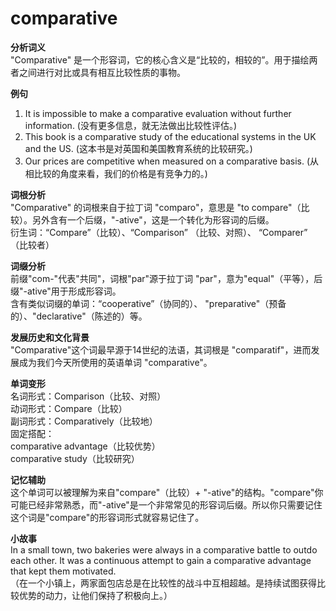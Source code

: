 # comparative

**分析词义**  
"Comparative" 是一个形容词，它的核心含义是“比较的，相较的”。用于描绘两者之间进行对比或具有相互比较性质的事物。

  

**例句**

  

1.  It is impossible to make a comparative evaluation without further information. (没有更多信息，就无法做出比较性评估。)
2.  This book is a comparative study of the educational systems in the UK and the US. (这本书是对英国和美国教育系统的比较研究。)
3.  Our prices are competitive when measured on a comparative basis. (从相比较的角度来看，我们的价格是有竞争力的。)

  

**词根分析**  
"Comparative" 的词根来自于拉丁词 "comparo"，意思是 "to compare"（比较）。另外含有一个后缀，"-ative"，这是一个转化为形容词的后缀。  
衍生词：“Compare”（比较）、“Comparison” （比较、对照）、 “Comparer” （比较者）

  

**词缀分析**  
前缀"com-"代表"共同"，词根"par"源于拉丁词 "par"，意为"equal"（平等），后缀"-ative"用于形成形容词。  
含有类似词缀的单词：“cooperative”（协同的）、 "preparative"（预备的）、"declarative"（陈述的）等。

  

**发展历史和文化背景**  
"Comparative"这个词最早源于14世纪的法语，其词根是 "comparatif"，进而发展成为我们今天所使用的英语单词 "comparative"。

  

**单词变形**  
名词形式：Comparison（比较、对照）  
动词形式：Compare（比较）  
副词形式：Comparatively（比较地）  
固定搭配：  
comparative advantage（比较优势）  
comparative study（比较研究）

  

**记忆辅助**  
这个单词可以被理解为来自"compare"（比较）+ "-ative"的结构。"compare"你可能已经非常熟悉，而"-ative"是一个非常常见的形容词后缀。所以你只需要记住这个词是"compare"的形容词形式就容易记住了。

  

**小故事**  
In a small town, two bakeries were always in a comparative battle to outdo each other. It was a continuous attempt to gain a comparative advantage that kept them motivated.  
（在一个小镇上，两家面包店总是在比较性的战斗中互相超越。是持续试图获得比较优势的动力，让他们保持了积极向上。）

